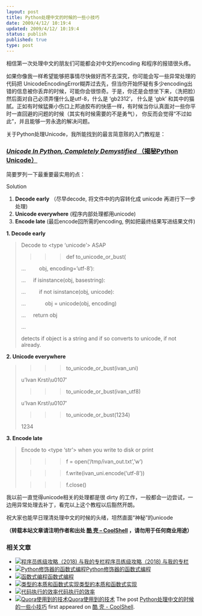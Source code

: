 ```yaml
---
layout: post
title: Python处理中文的时候的一些小技巧
date: 2009/4/12/ 10:19:4
updated: 2009/4/12/ 10:19:4
status: publish
published: true
type: post
---
```


相信第一次处理中文的朋友们可能都会对中文的encoding 和程序的报错很头疼。


如果你像我一样希望能够把事情尽快做好而不去深究，你可能会写一些异常处理的代码把 UnicodeEncodingError糊弄过去先，但当你开始怀疑有多少encoding出错的信息被你丢弃的时候，可能你会很惊奇。于是，你还是会想坐下来，（洗把脸）然后面对自己必须弄懂什么是utf-8，什么是 ‘gb2312’， 什么是 ‘gbk’ 和其中的猫腻。正如有时候猛撕小伤口上邦迪胶布的快感一样，有时候当你认真面对一些你平时一直回避的问题的时候（其实有时候需要的不是勇气）， 你反而会觉得“不过如此”，并且能够一劳永逸的解决问题。


关于Python处理Unicode，我所能找到的最言简意赅的入门教程是：


### [**Unicode* In *Python*, Completely Demystified* （揭秘Python Unicode）](http://farmdev.com/talks/unicode/)


简要罗列一下最重要最实用的点：



Solution


1. **Decode early** （尽早decode, 将文件中的内容转化成 unicode 再进行下一步处理)
2. **Unicode everywhere** (程序内部处理都用unicode)
3. **Encode late** (最后encode回所需的encoding, 例如把最终结果写进结果文件)


**1. Decode early**



> Decode to <type ‘unicode’> ASAP
> 
> 
> >>> def to\_unicode\_or\_bust(
> 
> 
> …         obj, encoding=’utf-8′):
> 
> 
> …     if isinstance(obj, basestring):
> 
> 
> …         if not isinstance(obj, unicode):
> 
> 
> …             obj = unicode(obj, encoding)
> 
> 
> …     return obj
> 
> 
> …
> 
> 
> >>>
> 
> 
> detects if object is a string and if so converts to unicode, if not already.
> 
> 


**2. Unicode everywhere**



> >>> to\_unicode\_or\_bust(ivan\_uni)
> 
> 
> u’Ivan Krsti\u0107′
> 
> 
> >>> to\_unicode\_or\_bust(ivan\_utf8)
> 
> 
> u’Ivan Krsti\u0107′
> 
> 
> >>> to\_unicode\_or\_bust(1234)
> 
> 
> 1234
> 
> 


**3. Encode late**



> Encode to <type ‘str’> when you write to disk or print
> 
> 
> >>> f = open(‘/tmp/ivan\_out.txt’,’w’)
> 
> 
> >>> f.write(ivan\_uni.encode(‘utf-8’))
> 
> 
> >>> f.close()
> 
> 


我以前一直觉得unicode相关的处理都是很 dirty 的工作，一般都会一边尝试，一边用异常处理去补丁，看完以上这个教程以后豁然开朗。


祝大家也能早日理清处理中文的时候的头绪，坦然直面“神秘”的unicode



**（转载本站文章请注明作者和出处 [酷 壳 – CoolShell](https://coolshell.cn/) ，请勿用于任何商业用途）**



### 相关文章

* [![程序员练级攻略（2018)  与我的专栏](https://coolshell.cn/wp-content/uploads/2018/05/300x262-150x150.jpg)](https://coolshell.cn/articles/18360.html)[程序员练级攻略（2018) 与我的专栏](https://coolshell.cn/articles/18360.html)
* [![Python修饰器的函数式编程](https://coolshell.cn/wp-content/uploads/2014/03/snake-hat-new-year-schedule-800x960-150x150.jpg)](https://coolshell.cn/articles/11265.html)[Python修饰器的函数式编程](https://coolshell.cn/articles/11265.html)
* [![函数式编程](https://coolshell.cn/wp-content/uploads/2013/12/yoda-lambda-150x150.png)](https://coolshell.cn/articles/10822.html)[函数式编程](https://coolshell.cn/articles/10822.html)
* [![类型的本质和函数式实现](https://coolshell.cn/wp-content/plugins/wordpress-23-related-posts-plugin/static/thumbs/5.jpg)](https://coolshell.cn/articles/10169.html)[类型的本质和函数式实现](https://coolshell.cn/articles/10169.html)
* [![代码执行的效率](https://coolshell.cn/wp-content/uploads/2012/07/muxnt-150x150.jpg)](https://coolshell.cn/articles/7886.html)[代码执行的效率](https://coolshell.cn/articles/7886.html)
* [![Quora使用到的技术](https://coolshell.cn/wp-content/plugins/wordpress-23-related-posts-plugin/static/thumbs/29.jpg)](https://coolshell.cn/articles/4939.html)[Quora使用到的技术](https://coolshell.cn/articles/4939.html)
The post [Python处理中文的时候的一些小技巧](https://coolshell.cn/articles/461.html) first appeared on [酷 壳 - CoolShell](https://coolshell.cn).